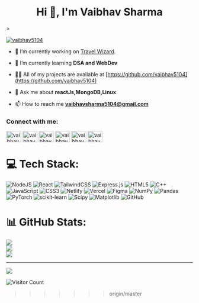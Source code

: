 <h1 align="center">Hi 👋, I'm Vaibhav Sharma</h1>>

<p align="left"> <a href="https://twitter.com/vaibhav5104" target="blank"><img src="https://img.shields.io/twitter/follow/vaibhav5104?logo=twitter&style=for-the-badge" alt="vaibhav5104" /></a> </p>

- 🔭 I’m currently working on [Travel Wizard](https://travelwizard.netlify.app/).

- 🌱 I’m currently learning **DSA and WebDev**

- 👨‍💻 All of my projects are available at [https://github.com/vaibhav5104](https://github.com/vaibhav5104)

- 💬 Ask me about **reactJs,MongoDB,Linux**

- 📫 How to reach me **vaibhavsharma5104@gmail.com**


<h3 align="left">Connect with me:</h3>
<p align="left">
<a href="https://twitter.com/vaibhav5104" target="blank"><img align="center" src="https://raw.githubusercontent.com/rahuldkjain/github-profile-readme-generator/master/src/images/icons/Social/twitter.svg" alt="vaibhav5104" height="30" width="40" /></a>
<a href="https://linkedin.com/in/vaibhav5104" target="blank"><img align="center" src="https://raw.githubusercontent.com/rahuldkjain/github-profile-readme-generator/master/src/images/icons/Social/linked-in-alt.svg" alt="vaibhav5104" height="30" width="40" /></a>
<a href="https://www.youtube.com/@vaibhav_5104" target="blank"><img align="center" src="https://raw.githubusercontent.com/rahuldkjain/github-profile-readme-generator/master/src/images/icons/Social/youtube.svg" alt="vaibhav5104" height="30" width="40" /></a>
<a href="https://www.hackerrank.com/profile/vaibhavsharma511" target="blank"><img align="center" src="https://raw.githubusercontent.com/rahuldkjain/github-profile-readme-generator/master/src/images/icons/Social/hackerrank.svg" alt="vaibhav5104" height="30" width="40" /></a>
<a href="https://www.leetcode.com/vaibhav5104" target="blank"><img align="center" src="https://raw.githubusercontent.com/rahuldkjain/github-profile-readme-generator/master/src/images/icons/Social/leet-code.svg" alt="vaibhav5104" height="30" width="40" /></a>
<a href="https://www.geeksforgeeks.org/user/vaibhavshjqmx/" target="blank"><img align="center" src="https://raw.githubusercontent.com/rahuldkjain/github-profile-readme-generator/master/src/images/icons/Social/geeks-for-geeks.svg" alt="vaibhav5104" height="30" width="40" /></a>
</p>

# 💻 Tech Stack:
![NodeJS](https://img.shields.io/badge/node.js-6DA55F?style=for-the-badge&logo=node.js&logoColor=white) ![React](https://img.shields.io/badge/react-%2320232a.svg?style=for-the-badge&logo=react&logoColor=%2361DAFB) ![TailwindCSS](https://img.shields.io/badge/tailwindcss-%2338B2AC.svg?style=for-the-badge&logo=tailwind-css&logoColor=white) ![Express.js](https://img.shields.io/badge/express.js-%23404d59.svg?style=for-the-badge&logo=express&logoColor=%2361DAFB) ![HTML5](https://img.shields.io/badge/html5-%23E34F26.svg?style=for-the-badge&logo=html5&logoColor=white) ![C++](https://img.shields.io/badge/c++-%2300599C.svg?style=for-the-badge&logo=c%2B%2B&logoColor=white) ![JavaScript](https://img.shields.io/badge/javascript-%23323330.svg?style=for-the-badge&logo=javascript&logoColor=%23F7DF1E) ![CSS3](https://img.shields.io/badge/css3-%231572B6.svg?style=for-the-badge&logo=css3&logoColor=white) ![Netlify](https://img.shields.io/badge/netlify-%23000000.svg?style=for-the-badge&logo=netlify&logoColor=#00C7B7) ![Vercel](https://img.shields.io/badge/vercel-%23000000.svg?style=for-the-badge&logo=vercel&logoColor=white) ![Figma](https://img.shields.io/badge/figma-%23F24E1E.svg?style=for-the-badge&logo=figma&logoColor=white) ![NumPy](https://img.shields.io/badge/numpy-%23013243.svg?style=for-the-badge&logo=numpy&logoColor=white) ![Pandas](https://img.shields.io/badge/pandas-%23150458.svg?style=for-the-badge&logo=pandas&logoColor=white) ![PyTorch](https://img.shields.io/badge/PyTorch-%23EE4C2C.svg?style=for-the-badge&logo=PyTorch&logoColor=white) ![scikit-learn](https://img.shields.io/badge/scikit--learn-%23F7931E.svg?style=for-the-badge&logo=scikit-learn&logoColor=white) ![Scipy](https://img.shields.io/badge/SciPy-%230C55A5.svg?style=for-the-badge&logo=scipy&logoColor=%white) ![Matplotlib](https://img.shields.io/badge/Matplotlib-%23ffffff.svg?style=for-the-badge&logo=Matplotlib&logoColor=black) ![GitHub](https://img.shields.io/badge/github-%23121011.svg?style=for-the-badge&logo=github&logoColor=white)
# 📊 GitHub Stats:
![](https://github-readme-stats.vercel.app/api?username=Vaibhav5104&theme=dark&hide_border=false&include_all_commits=false&count_private=false)<br/>
![](https://github-readme-streak-stats.herokuapp.com/?user=Vaibhav5104&theme=dark&hide_border=false)<br/>
![](https://github-readme-stats.vercel.app/api/top-langs/?username=Vaibhav5104&theme=dark&hide_border=false&include_all_commits=false&count_private=false&layout=compact)

---
[![](https://visitcount.itsvg.in/api?id=Vaibhav5104&icon=2&color=4)](https://visitcount.itsvg.in)

![Visitor Count](https://profile-counter.glitch.me/Vaibhav5104/count.svg)

<!-- Proudly created with GPRM ( https://gprm.itsvg.in ) -->
>>>>>>> origin/master
